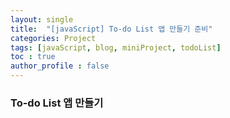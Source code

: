 ```yaml
---
layout: single
title:  "[javaScript] To-do List 앱 만들기 준비"
categories: Project
tags: [javaScript, blog, miniProject, todoList] 
toc : true
author_profile : false 
---
```


### To-do List 앱 만들기
